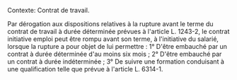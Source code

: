Contexte: Contrat de travail.

Par dérogation aux dispositions relatives à la rupture avant le terme du contrat de travail à durée déterminée prévues à l'article L. 1243-2, le contrat initiative emploi peut être rompu avant son terme, à l'initiative du salarié, lorsque la rupture a pour objet de lui permettre : 1° D'être embauché par un contrat à durée déterminée d'au moins six mois ; 2° D'être embauché par un contrat à durée indéterminée ; 3° De suivre une formation conduisant à une qualification telle que prévue à l'article L. 6314-1.